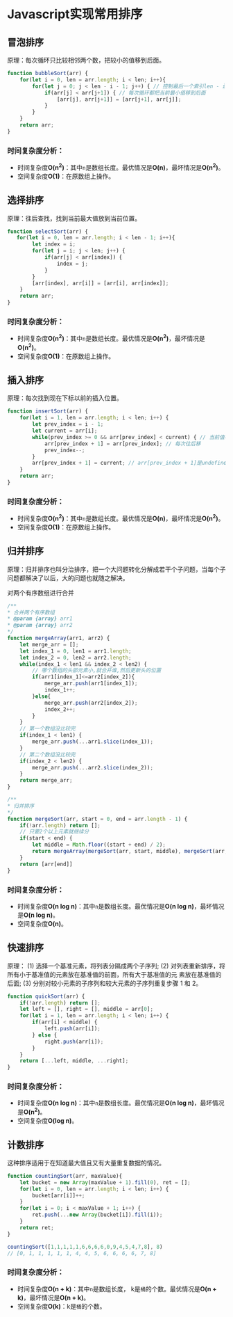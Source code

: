 # Javascript实现常用排序
## 冒泡排序
原理：每次循环只比较相邻两个数，把较小的值移到后面。
````js
function bubbleSort(arr) {
    for(let i = 0, len = arr.length; i < len; i++){
        for(let j = 0; j < len - i - 1; j++) { // 控制最后一个索引len - i - 1
            if(arr[j] < arr[j+1]) { // 每次循环都把当前最小值移到后面
                [arr[j], arr[j+1]] = [arr[j+1], arr[j]];
            }
        }
    }
    return arr;
}
````
### 时间复杂度分析：
* 时间复杂度**O(n<sup>2</sup>)**：其中`n`是数组长度。最优情况是**O(n)**，最坏情况是**O(n<sup>2</sup>)**。
* 空间复杂度**O(1)**：在原数组上操作。

## 选择排序
原理：往后查找，找到当前最大值放到当前位置。
````js
function selectSort(arr) {
   for(let i = 0, len = arr.length; i < len - 1; i++){
        let index = i;
        for(let j = i; j < len; j++) {
            if(arr[j] < arr[index]) {
                index = j;
            }
        }
        [arr[index], arr[i]] = [arr[i], arr[index]];
    }
    return arr;
}
````
### 时间复杂度分析：
* 时间复杂度**O(n<sup>2</sup>)**：其中`n`是数组长度。最优情况是**O(n<sup>2</sup>)**，最坏情况是**O(n<sup>2</sup>)**。
* 空间复杂度**O(1)**：在原数组上操作。

## 插入排序
原理：每次找到现在下标以前的插入位置。
````js
function insertSort(arr) {
    for(let i = 1, len = arr.length; i < len; i++) {
        let prev_index = i - 1;
        let current = arr[i];
        while(prev_index >= 0 && arr[prev_index] < current) { // 当前值与前面下标值比较
            arr[prev_index + 1] = arr[prev_index]; // 每次往后移
            prev_index--;
        }
        arr[prev_index + 1] = current; // arr[prev_index + 1]是undefined
    }
    return arr;
}
````
### 时间复杂度分析：
* 时间复杂度**O(n<sup>2</sup>)**：其中`n`是数组长度。最优情况是**O(n)**，最坏情况是**O(n<sup>2</sup>)**。
* 空间复杂度**O(1)**：在原数组上操作。

## 归并排序
原理：归并排序也叫分治排序，把一个大问题转化分解成若干个子问题，当每个子问题都解决了以后，大的问题也就随之解决。

对两个有序数组进行合并
````js
/**
* 合并两个有序数组
* @param {array} arr1
* @param {array} arr2
*/
function mergeArray(arr1, arr2) {
    let merge_arr = [];
    let index_1 = 0, len1 = arr1.length;
    let index_2 = 0, len2 = arr2.length;
    while(index_1 < len1 && index_2 < len2) {
        // 哪个数组的头部元素小,就合并谁,然后更新头的位置
        if(arr1[index_1]<=arr2[index_2]){
            merge_arr.push(arr1[index_1]);
            index_1++;
        }else{
            merge_arr.push(arr2[index_2]);
            index_2++;
        }
    }
    // 第一个数组没比较完
    if(index_1 < len1) {
        merge_arr.push(...arr1.slice(index_1));
    }
    // 第二个数组没比较完
    if(index_2 < len2) {
        merge_arr.push(...arr2.slice(index_2));
    }
    return merge_arr;
}
````

````js
/**
* 归并排序
*/
function mergeSort(arr, start = 0, end = arr.length - 1) {
    if(!arr.length) return [];
    // 只要2个以上元素就继续分
    if(start < end) {
        let middle = Math.floor((start + end) / 2);
        return mergeArray(mergeSort(arr, start, middle), mergeSort(arr, middle+1, end))
    }
    return [arr[end]]
}
````
### 时间复杂度分析：
* 时间复杂度**O(n log n)**：其中`n`是数组长度。最优情况是**O(n log n)**，最坏情况是**O(n log n)**。
* 空间复杂度**O(n)**。

## 快速排序
原理：
(1) 选择一个基准元素，将列表分隔成两个子序列;
(2) 对列表重新排序，将所有小于基准值的元素放在基准值的前面，所有大于基准值的元
素放在基准值的后面;
(3) 分别对较小元素的子序列和较大元素的子序列重复步骤 1 和 2。
````js
function quickSort(arr) {
    if(!arr.length) return [];
    let left = [], right = [], middle = arr[0];
    for(let i = 1, len = arr.length; i < len; i++) {
        if(arr[i] < middle) {
            left.push(arr[i]);
        } else {
            right.push(arr[i]);
        }
    }
    return [...left, middle, ...right];
}
````
### 时间复杂度分析：
* 时间复杂度**O(n log n)**：其中`n`是数组长度。最优情况是**O(n log n)**，最坏情况是**O(n<sup>2</sup>)**。
* 空间复杂度**O(log n)**。

## 计数排序
这种排序适用于在知道最大值且又有大量重复数据的情况。
````js
function countingSort(arr, maxValue){
    let bucket = new Array(maxValue + 1).fill(0), ret = [];
    for(let i = 0, len = arr.length; i < len; i++) {
        bucket[arr[i]]++;
    }
    for(let i = 0; i < maxValue + 1; i++) {
        ret.push(...new Array(bucket[i]).fill(i));
    }
    return ret;
}

countingSort([1,1,1,1,1,6,6,6,6,0,9,4,5,4,7,8], 8)
// [0, 1, 1, 1, 1, 1, 4, 4, 5, 6, 6, 6, 6, 7, 8]
````

### 时间复杂度分析：
* 时间复杂度**O(n + k)**：其中`n`是数组长度， k是`桶`的个数。最优情况是**O(n + k)**，最坏情况是**O(n + k)**。
* 空间复杂度**O(k)**：k是`桶`的个数。